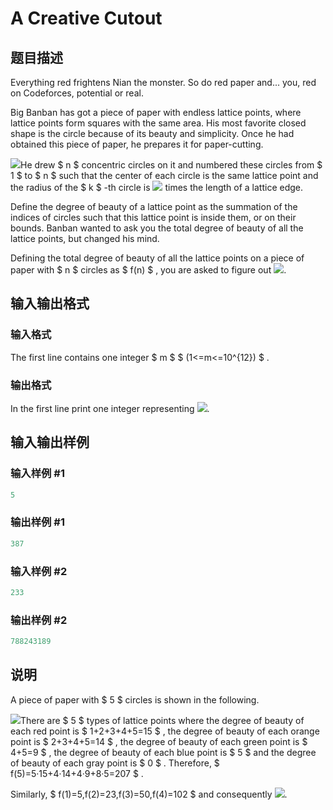 # A Creative Cutout

## 题目描述

Everything red frightens Nian the monster. So do red paper and... you, red on Codeforces, potential or real.

Big Banban has got a piece of paper with endless lattice points, where lattice points form squares with the same area. His most favorite closed shape is the circle because of its beauty and simplicity. Once he had obtained this piece of paper, he prepares it for paper-cutting.

![](https://cdn.luogu.com.cn/upload/vjudge_pic/CF933D/fba66fdeec16664c87daa27f59929551b565a742.png)He drew $ n $ concentric circles on it and numbered these circles from $ 1 $ to $ n $ such that the center of each circle is the same lattice point and the radius of the $ k $ -th circle is ![](https://cdn.luogu.com.cn/upload/vjudge_pic/CF933D/f2545ba51c140bc44922a670a0d4e8502561a2ce.png) times the length of a lattice edge.

Define the degree of beauty of a lattice point as the summation of the indices of circles such that this lattice point is inside them, or on their bounds. Banban wanted to ask you the total degree of beauty of all the lattice points, but changed his mind.

Defining the total degree of beauty of all the lattice points on a piece of paper with $ n $ circles as $ f(n) $ , you are asked to figure out ![](https://cdn.luogu.com.cn/upload/vjudge_pic/CF933D/42aed05e24327c5ba0418b29dac5d6f560b757dc.png).

## 输入输出格式

### 输入格式

The first line contains one integer $ m $ $ (1<=m<=10^{12}) $ .

### 输出格式

In the first line print one integer representing ![](https://cdn.luogu.com.cn/upload/vjudge_pic/CF933D/42aed05e24327c5ba0418b29dac5d6f560b757dc.png).

## 输入输出样例

### 输入样例 #1

```cpp
5

```
### 输出样例 #1

```cpp
387

```
### 输入样例 #2

```cpp
233

```
### 输出样例 #2

```cpp
788243189

```
## 说明

A piece of paper with $ 5 $ circles is shown in the following.

![](https://cdn.luogu.com.cn/upload/vjudge_pic/CF933D/65a79d77425901c2fc1a4e4f5cdee759591ef50f.png)There are $ 5 $ types of lattice points where the degree of beauty of each red point is $ 1+2+3+4+5=15 $ , the degree of beauty of each orange point is $ 2+3+4+5=14 $ , the degree of beauty of each green point is $ 4+5=9 $ , the degree of beauty of each blue point is $ 5 $ and the degree of beauty of each gray point is $ 0 $ . Therefore, $ f(5)=5·15+4·14+4·9+8·5=207 $ .

Similarly, $ f(1)=5,f(2)=23,f(3)=50,f(4)=102 $ and consequently ![](https://cdn.luogu.com.cn/upload/vjudge_pic/CF933D/e417b5a75ba12c36c31dd616d86cc711bf7c6e0a.png).

